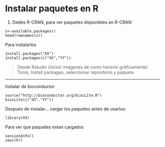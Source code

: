 # Instalar paquetes en R

1. Dedes R-CRAN, para ver paquetes disponibles en R-CRAN 
```
s<-available.packages()
head(rownames(s))
```

Para instalarlos
```
install.packages("XX") 
install.packages(c("XX","YY"))
```
>Desde Rstudio (incluir imágenes de como hacerlo gráficamente)
>Tools, Install packages, seleccionar repositorio y paquete

---  
Instalar de bioconductor
```
source("http://bioconductor.org/biocLite.R")
biocLite(c("XX","YY"))
```
Despues de instalar... cargar los paquetes antes de usarlos:
```
library(XX)
```

Para ver que paquetes estan cargados
```
sessionInfo()
search()
```
